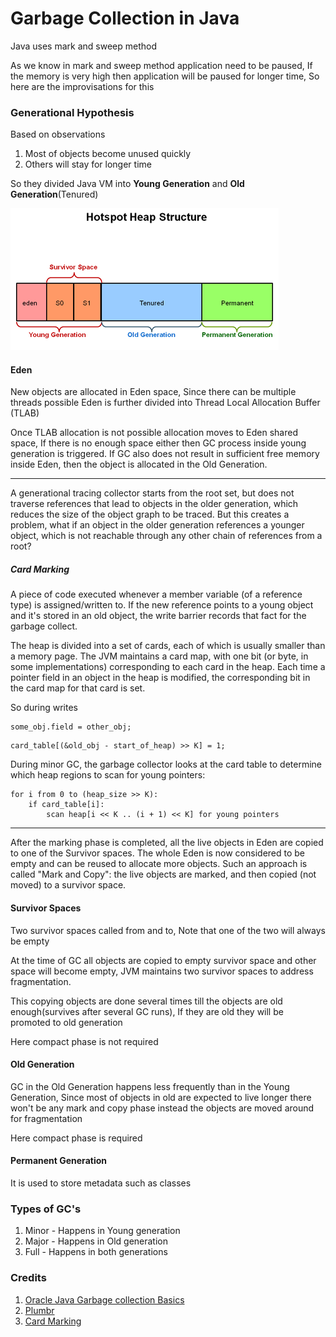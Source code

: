 # Garbage Collection in Java

Java uses mark and sweep method

As we know in mark and sweep method application need to be paused, If the memory is very high then application will be paused for longer time, So here are the improvisations for this

### Generational Hypothesis

Based on observations
1. Most of objects become unused quickly
2. Others will stay for longer time

So they divided Java VM into **Young Generation** and **Old Generation**(Tenured)

![](/assets/Java-Heap-Structure.png)

#### Eden

New objects are allocated in Eden space, Since there can be multiple threads possible Eden is further divided into Thread Local Allocation Buffer (TLAB)

Once TLAB allocation is not possible allocation moves to Eden shared space, If there is no enough space either then GC process inside young generation is triggered. If GC also does not result in sufficient free memory inside Eden, then the object is allocated in the Old Generation.

---

A generational tracing collector starts from the root set, but does not traverse references that lead to objects in the older generation, which reduces the size of the object graph to be traced. But this creates a problem, what if an object in the older generation references a younger object, which is not reachable through any other chain of references from a root?

##### Card Marking

A piece of code executed whenever a member variable (of a reference type) is assigned/written to. If the new reference points to a young object and it's stored in an old object, the write barrier records that fact for the garbage collect.

The heap is divided into a set of cards, each of which is usually smaller than a memory page. The JVM maintains a card map, with one bit (or byte, in some implementations) corresponding to each card in the heap. Each time a pointer field in an object in the heap is modified, the corresponding bit in the card map for that card is set.

So during writes
```
some_obj.field = other_obj;
```
```
card_table[(&old_obj - start_of_heap) >> K] = 1;
```

During minor GC, the garbage collector looks at the card table to determine which heap regions to scan for young pointers:
```
for i from 0 to (heap_size >> K):
    if card_table[i]:
        scan heap[i << K .. (i + 1) << K] for young pointers
```

---


After the marking phase is completed, all the live objects in Eden are copied to one of the Survivor spaces. The whole Eden is now considered to be empty and can be reused to allocate more objects. Such an approach is called "Mark and Copy": the live objects are marked, and then copied (not moved) to a survivor space.

#### Survivor Spaces

Two survivor spaces called from and to, Note that one of the two will always be empty

At the time of GC all objects are copied to empty survivor space and other space will become empty, JVM maintains two survivor spaces to address fragmentation.

This copying objects are done several times till the objects are old enough(survives after several GC runs), If they are old they will be promoted to old generation

Here compact phase is not required

#### Old Generation

GC in the Old Generation happens less frequently than in the Young Generation, Since most of objects in old are expected to live longer there won't be any mark and copy phase instead the objects are moved around for fragmentation

Here compact phase is required

#### Permanent Generation

It is used to store metadata such as classes

### Types of GC's

1. Minor - Happens in Young generation
2. Major - Happens in Old generation
3. Full - Happens in both generations

### Credits

1. [Oracle Java Garbage collection Basics](http://www.oracle.com/webfolder/technetwork/tutorials/obe/java/gc01/index.html)
2. [Plumbr](https://plumbr.eu/handbook/what-is-garbage-collection)
3. [Card Marking](http://stackoverflow.com/a/19155441/1465334)